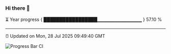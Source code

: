 ### Hi there 👋

⏳ Year progress { █████████████████▁▁▁▁▁▁▁▁▁▁▁▁▁ } 57.10 %

---

⏰ Updated on Mon, 28 Jul 2025 09:49:40 GMT

![Progress Bar CI](https://github.com/IshwaranRudhara/GIT-ACTION/workflows/Progress%20Bar%20CI/badge.svg)

